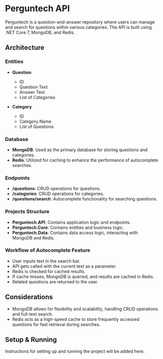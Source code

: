 # Perguntech API

Perguntech is a question-and-answer repository where users can manage and search for questions within various categories. The API is built using .NET Core 7, MongoDB, and Redis.

## Architecture

### Entities

- **Question**
  - ID
  - Question Text
  - Answer Text
  - List of Categories

- **Category**
  - ID
  - Category Name
  - List of Questions

### Database

- **MongoDB**: Used as the primary database for storing questions and categories.
- **Redis**: Utilized for caching to enhance the performance of autocomplete searches.

### Endpoints

- **/questions**: CRUD operations for questions.
- **/categories**: CRUD operations for categories.
- **/questions/search**: Autocomplete functionality for searching questions.

### Projects Structure

- **Perguntech.API**: Contains application logic and endpoints.
- **Perguntech.Core**: Contains entities and business logic.
- **Perguntech.Data**: Contains data access logic, interacting with MongoDB and Redis.

### Workflow of Autocomplete Feature

- User inputs text in the search bar.
- API gets called with the current text as a parameter.
- Redis is checked for cached results.
- If cache misses, MongoDB is queried, and results are cached in Redis.
- Related questions are returned to the user.

## Considerations

- MongoDB allows for flexibility and scalability, handling CRUD operations and full-text search.
- Redis acts as a high-speed cache to store frequently accessed questions for fast retrieval during searches.

## Setup & Running

Instructions for setting up and running the project will be added here.

